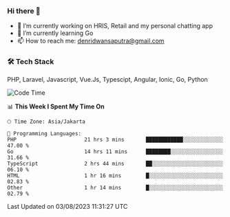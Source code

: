 ### Hi there 👋

- 🔭 I’m currently working on HRIS, Retail and my personal chatting app
- 🌱 I’m currently learning Go
- 📫 How to reach me: denridwansaputra@gmail.com


### 🛠 Tech Stack
PHP, Laravel, Javascript, Vue.Js, Typescipt, Angular, Ionic, Go, Python


<!--START_SECTION:waka-->
![Code Time](http://img.shields.io/badge/Code%20Time-3%2C564%20hrs%2039%20mins-blue)

📊 **This Week I Spent My Time On** 

```text
🕑︎ Time Zone: Asia/Jakarta

💬 Programming Languages: 
PHP                      21 hrs 3 mins       ████████████░░░░░░░░░░░░░   47.00 % 
Go                       14 hrs 11 mins      ████████░░░░░░░░░░░░░░░░░   31.66 % 
TypeScript               2 hrs 44 mins       ██░░░░░░░░░░░░░░░░░░░░░░░   06.10 % 
HTML                     1 hr 16 mins        █░░░░░░░░░░░░░░░░░░░░░░░░   02.83 % 
Other                    1 hr 14 mins        █░░░░░░░░░░░░░░░░░░░░░░░░   02.79 % 
```


 Last Updated on 03/08/2023 11:31:27 UTC
<!--END_SECTION:waka-->
